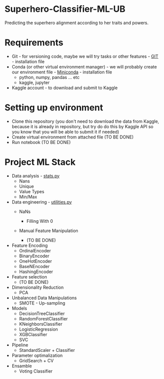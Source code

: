 # Superhero-Classifier-ML-UB
Predicting the superhero alignment according to her traits and powers.

# Requirements

- Git - for versioning code, maybe we will try tasks or other features - [GIT](https://git-scm.com/downloads) - installation file
- Conda (or other virtual environment manager) - we will probably create our environment file - [Miniconda](https://docs.conda.io/en/latest/miniconda.html) - installation file
  - python, numpy, pandas ... etc
  - kaggle, jupyter
- Kaggle account - to download and submit to Kaggle

# Setting up environment

- Clone this repository (you don't need to download the data from Kaggle, because it is already in repository, but try do do this by Kaggle API so you know that you will be able to submit it if needed)
- Create virtual environment from attached file (TO BE DONE)
- Run notebook (TO BE DONE)

# Project ML Stack

- Data analysis - [stats.py](https://github.com/SaxMan96/Superhero-Classifier-ML-UB/blob/master/stats.py)
  - Nans
  - Unique
  - Value Types
  - Min/Max
- Data engineering - [utilities.py](https://github.com/SaxMan96/Superhero-Classifier-ML-UB/blob/master/utilities.py)
  - NaNs
  
    - Filling With 0
  - Manual Feature Manipulation
    - (TO BE DONE)
- Feature Encoding
  - OrdinalEncoder
  - BinaryEncoder
  - OneHotEncoder
  - BaseNEncoder
  - HashingEncoder
- Feature selection
  - (TO BE DONE)
- Dimensionality Reduction
  - PCA
- Unbalanced Data Manipulations
  - SMOTE - Up-sampling
- Models
  - DecisionTreeClassifier
  - RandomForestClassifier
  - KNeighborsClassifier
  - LogisticRegression
  - XGBClassifier
  - SVC
- Pipeline
  - StandardScaler + Classifier
- Parameter optimalization
  - GridSearch + CV
- Ensamble
  - Voting Classifier
